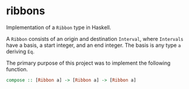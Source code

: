 # ribbons

Implementation of a `Ribbon` type in Haskell.

A `Ribbon` consists of an origin and destination `Interval`, where `Intervals`
have a basis, a start integer, and an end integer. The basis is any type `a`
deriving `Eq`.

The primary purpose of this project was to implement the following function.

```haskell
compose :: [Ribbon a] -> [Ribbon a] -> [Ribbon a]
```
